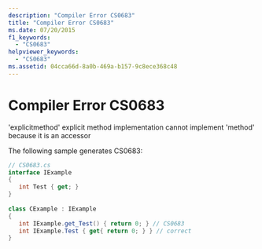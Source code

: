 ```yaml
---
description: "Compiler Error CS0683"
title: "Compiler Error CS0683"
ms.date: 07/20/2015
f1_keywords: 
  - "CS0683"
helpviewer_keywords: 
  - "CS0683"
ms.assetid: 04cca66d-8a0b-469a-b157-9c8ece368c48
---
```

# Compiler Error CS0683
'explicitmethod' explicit method implementation cannot implement 'method' because it is an accessor  
  
 The following sample generates CS0683:  
  
```csharp  
// CS0683.cs  
interface IExample  
{  
   int Test { get; }  
}  
  
class CExample : IExample  
{  
   int IExample.get_Test() { return 0; } // CS0683  
   int IExample.Test { get{ return 0; } } // correct  
}  
```
